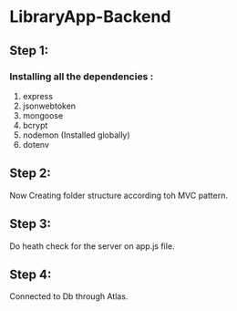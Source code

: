 # LibraryApp-Backend

## Step 1:
### Installing all the dependencies : 
1. express
2. jsonwebtoken
3. mongoose
4. bcrypt
5. nodemon (Installed globally)
6. dotenv


## Step 2:
Now Creating folder structure according toh MVC pattern.


## Step 3: 
Do heath check for the server on app.js file.


## Step 4:
Connected to Db through Atlas. 
